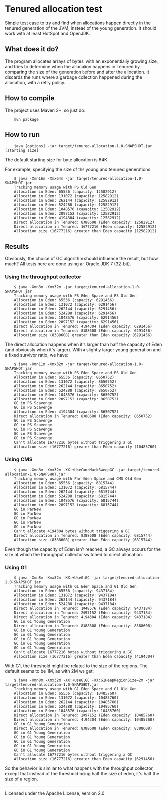 Tenured allocation test
======

Simple test case to try and find when allocations happen directly in the tenured generation of the JVM, instead of the
young generation. It should work with at least HotSpot and OpenJDK.

## What does it do?

The program allocates arrays of bytes, with an exponentially growing size, and tries to determine when the allocation
happens in Tenured by comparing the size of the generation before and after the allocation. It discards the runs where
a garbage collection happened during the allocation, with a retry policy.

## How to compile

The project uses Maven 2+, so just do:

        mvn package

## How to run

        java [options] -jar target/tenured-allocation-1.0-SNAPSHOT.jar [starting size]

The default starting size for byte allocation is 64K.

For example, specifying the size of the young and tenured generations:

        $ java -Xmn16m -Xmx64m -jar target/tenured-allocation-1.0-SNAPSHOT.jar
        Tracking memory usage with PS Old Gen
        Allocation in Eden: 65536 (capacity: 12582912)
        Allocation in Eden: 131072 (capacity: 12582912)
        Allocation in Eden: 262144 (capacity: 12582912)
        Allocation in Eden: 524288 (capacity: 12582912)
        Allocation in Eden: 1048576 (capacity: 12582912)
        Allocation in Eden: 2097152 (capacity: 12582912)
        Allocation in Eden: 4194304 (capacity: 12582912)
        Direct allocation in Tenured: 8388608 (Eden capacity: 12582912)
        Direct allocation in Tenured: 16777216 (Eden capacity: 12582912)
        Allocation size (16777216) greater than Eden capacity (12582912)

## Results

Obviously, the choice of GC algorithm should influence the result, but how much? All tests here are done using an Oracle
JDK 7 (32-bit).

### Using the throughput collector

        $ java -Xmn8m -Xmx32m -jar target/tenured-allocation-1.0-SNAPSHOT.jar
        Tracking memory usage with PS Eden Space and PS Old Gen
        Allocation in Eden: 65536 (capacity: 6291456)
        Allocation in Eden: 131072 (capacity: 6291456)
        Allocation in Eden: 262144 (capacity: 6291456)
        Allocation in Eden: 524288 (capacity: 6291456)
        Allocation in Eden: 1048576 (capacity: 6291456)
        Allocation in Eden: 2097152 (capacity: 6291456)
        Direct allocation in Tenured: 4194304 (Eden capacity: 6291456)
        Direct allocation in Tenured: 8388608 (Eden capacity: 6291456)
        Allocation size (8388608) greater than Eden capacity (6291456)

The direct allocation happens when it's larger than half the capacity of Eden (and obviously when it's larger). With a
slightly larger young generation and a fixed survivor ratio, we have:

        $ java -Xmn11m -Xmx32m -jar target/tenured-allocation-1.0-SNAPSHOT.jar
        Tracking memory usage with PS Eden Space and PS Old Gen
        Allocation in Eden: 65536 (capacity: 8650752)
        Allocation in Eden: 131072 (capacity: 8650752)
        Allocation in Eden: 262144 (capacity: 8650752)
        Allocation in Eden: 524288 (capacity: 8650752)
        Allocation in Eden: 1048576 (capacity: 8650752)
        Allocation in Eden: 2097152 (capacity: 8650752)
        GC in PS Scavenge
        GC in PS Scavenge
        Allocation in Eden: 4194304 (capacity: 8650752)
        Direct allocation in Tenured: 8388608 (Eden capacity: 8650752)
        GC in PS Scavenge
        GC in PS Scavenge
        GC in PS Scavenge
        GC in PS Scavenge
        GC in PS Scavenge
        Can't allocate 16777216 bytes without triggering a GC
        Allocation size (16777216) greater than Eden capacity (10485760)

### Using CMS

        $ java -Xmn8m -Xmx32m -XX:+UseConcMarkSweepGC -jar target/tenured-allocation-1.0-SNAPSHOT.jar
        Tracking memory usage with Par Eden Space and CMS Old Gen
        Allocation in Eden: 65536 (capacity: 6815744)
        Allocation in Eden: 131072 (capacity: 6815744)
        Allocation in Eden: 262144 (capacity: 6815744)
        Allocation in Eden: 524288 (capacity: 6815744)
        Allocation in Eden: 1048576 (capacity: 6815744)
        Allocation in Eden: 2097152 (capacity: 6815744)
        GC in ParNew
        GC in ParNew
        GC in ParNew
        GC in ParNew
        GC in ParNew
        Can't allocate 4194304 bytes without triggering a GC
        Direct allocation in Tenured: 8388608 (Eden capacity: 6815744)
        Allocation size (8388608) greater than Eden capacity (6815744)

Even though the capacity of Eden isn't reached, a GC always occurs for the size at which the throughput collector
switched to direct allocation.

### Using G1

        $ java -Xmn8m -Xmx32m -XX:+UseG1GC -jar target/tenured-allocation-1.0-SNAPSHOT.jar
        Tracking memory usage with G1 Eden Space and G1 Old Gen
        Allocation in Eden: 65536 (capacity: 9437184)
        Allocation in Eden: 131072 (capacity: 9437184)
        Allocation in Eden: 262144 (capacity: 9437184)
        Allocation in Eden: 524288 (capacity: 9437184)
        Direct allocation in Tenured: 1048576 (Eden capacity: 9437184)
        Direct allocation in Tenured: 2097152 (Eden capacity: 9437184)
        Direct allocation in Tenured: 4194304 (Eden capacity: 9437184)
        GC in G1 Young Generation
        Direct allocation in Tenured: 8388608 (Eden capacity: 8388608)
        GC in G1 Young Generation
        GC in G1 Young Generation
        GC in G1 Young Generation
        GC in G1 Young Generation
        GC in G1 Young Generation
        Can't allocate 16777216 bytes without triggering a GC
        Allocation size (16777216) greater than Eden capacity (4194304)

With G1, the threshold might be related to the size of the regions. The default seems to be 1M, as with 2M we get:

        $ java -Xmn8m -Xmx32m -XX:+UseG1GC -XX:G1HeapRegionSize=2m -jar target/tenured-allocation-1.0-SNAPSHOT.jar
        Tracking memory usage with G1 Eden Space and G1 Old Gen
        Allocation in Eden: 65536 (capacity: 10485760)
        Allocation in Eden: 131072 (capacity: 10485760)
        Allocation in Eden: 262144 (capacity: 10485760)
        Allocation in Eden: 524288 (capacity: 10485760)
        Allocation in Eden: 1048576 (capacity: 10485760)
        Direct allocation in Tenured: 2097152 (Eden capacity: 10485760)
        Direct allocation in Tenured: 4194304 (Eden capacity: 10485760)
        GC in G1 Young Generation
        Direct allocation in Tenured: 8388608 (Eden capacity: 8388608)
        GC in G1 Young Generation
        GC in G1 Young Generation
        GC in G1 Young Generation
        GC in G1 Young Generation
        GC in G1 Young Generation
        Can't allocate 16777216 bytes without triggering a GC
        Allocation size (16777216) greater than Eden capacity (6291456)

So the behavior is similar to what happens with the throughput collector, except that instead of the threshold being
half the size of eden, it's half the size of a region.

------

Licensed under the Apache License, Version 2.0
